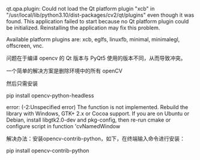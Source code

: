 qt.qpa.plugin: Could not load the Qt platform plugin "xcb" in "/usr/local/lib/python3.10/dist-packages/cv2/qt/plugins" even though it was found.
This application failed to start because no Qt platform plugin could be initialized. Reinstalling the application may fix this problem.

Available platform plugins are: xcb, eglfs, linuxfb, minimal, minimalegl, offscreen, vnc.

问题在于编译 opencv 的 Qt 版本与 PyQt5 使用的版本不同，从而导致冲突。

一个简单的解决方案是删除环境中的所有 openCV

然后只需安装

pip install opencv-python-headless



error: (-2:Unspecified error) The function is not implemented. Rebuild the library with Windows, GTK+ 2.x or Cocoa support. If you are on Ubuntu or Debian, install libgtk2.0-dev and pkg-config, then re-run cmake or configure script in function 'cvNamedWindow


解决办法：安装opencv-contrib-python，如下，在终端输入命令进行安装：

pip install opencv-contrib-python
